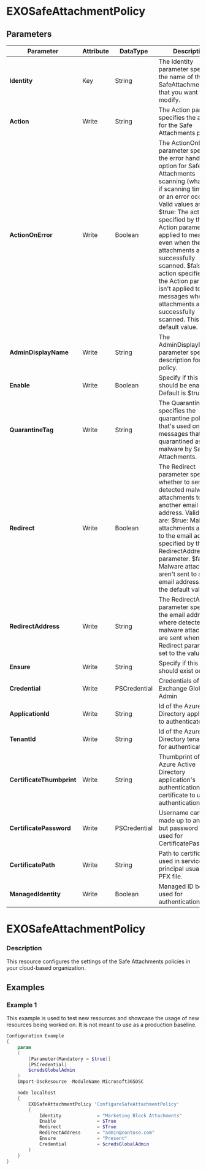 ﻿# EXOSafeAttachmentPolicy

## Parameters

| Parameter | Attribute | DataType | Description | Allowed Values |
| --- | --- | --- | --- | --- |
| **Identity** | Key | String | The Identity parameter specifies the name of the SafeAttachmentpolicy that you want to modify. ||
| **Action** | Write | String | The Action parameter specifies the action for the Safe Attachments policy. |Block, Replace, Allow, DynamicDelivery|
| **ActionOnError** | Write | Boolean | The ActionOnError parameter specifies the error handling option for Safe Attachments scanning (what to do if scanning times out or an error occurs). Valid values are: $true: The action specified by the Action parameter is applied to messages even when the attachments aren't successfully scanned. $false: The action specified by the Action parameter isn't applied to messages when the attachments aren't successfully scanned. This is the default value. ||
| **AdminDisplayName** | Write | String | The AdminDisplayName parameter specifies a description for the policy. ||
| **Enable** | Write | Boolean | Specify if this policy should be enabled. Default is $true. ||
| **QuarantineTag** | Write | String | The QuarantineTag specifies the quarantine policy that's used on messages that are quarantined as malware by Safe Attachments. ||
| **Redirect** | Write | Boolean | The Redirect parameter specifies whether to send detected malware attachments to another email address. Valid values are: $true: Malware attachments are sent to the email address specified by the RedirectAddress parameter. $false: Malware attachments aren't sent to another email address. This is the default value. ||
| **RedirectAddress** | Write | String | The RedirectAddress parameter specifies the email address where detected malware attachments are sent when the Redirect parameter is set to the value $true. ||
| **Ensure** | Write | String | Specify if this policy should exist or not. |Present, Absent|
| **Credential** | Write | PSCredential | Credentials of the Exchange Global Admin ||
| **ApplicationId** | Write | String | Id of the Azure Active Directory application to authenticate with. ||
| **TenantId** | Write | String | Id of the Azure Active Directory tenant used for authentication. ||
| **CertificateThumbprint** | Write | String | Thumbprint of the Azure Active Directory application's authentication certificate to use for authentication. ||
| **CertificatePassword** | Write | PSCredential | Username can be made up to anything but password will be used for CertificatePassword ||
| **CertificatePath** | Write | String | Path to certificate used in service principal usually a PFX file. ||
| **ManagedIdentity** | Write | Boolean | Managed ID being used for authentication. ||

# EXOSafeAttachmentPolicy

### Description

This resource configures the settings of the Safe Attachments policies
in your cloud-based organization.

## Examples

### Example 1

This example is used to test new resources and showcase the usage of new resources being worked on.
It is not meant to use as a production baseline.

```powershell
Configuration Example
{
    param
    (
        [Parameter(Mandatory = $true)]
        [PSCredential]
        $credsGlobalAdmin
    )
    Import-DscResource -ModuleName Microsoft365DSC

    node localhost
    {
        EXOSafeAttachmentPolicy 'ConfigureSafeAttachmentPolicy'
        {
            Identity             = "Marketing Block Attachments"
            Enable               = $True
            Redirect             = $True
            RedirectAddress      = "admin@contoso.com"
            Ensure               = "Present"
            Credential           = $credsGlobalAdmin
        }
    }
}
```

